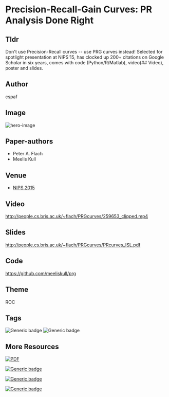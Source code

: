 # Precision-Recall-Gain Curves: PR Analysis Done Right #

## Tldr 

Don't use Precision-Recall curves -- use PRG curves instead! Selected for spotlight presentation at NIPS'15, has clocked up 200+ citations on Google Scholar in six years, comes with code (Python/R/Matlab), video(## Video), poster and slides.
    
## Author 
cspaf

## Image  

![hero-image](http://people.cs.bris.ac.uk/~flach/PRGcurves/curves.jpg)

## Paper-authors
- Peter A. Flach
- Meelis Kull

## Venue
- [NIPS 2015](http://papers.nips.cc/paper/5867-precision-recall-gain-curves-pr-analysis-done-right)

## Video   

http://people.cs.bris.ac.uk/~flach/PRGcurves/259653_clipped.mp4


## Slides
http://people.cs.bris.ac.uk/~flach/PRGcurves/PRcurves_ISL.pdf

## Code
https://github.com/meeliskull/prg


## Theme

ROC

## Tags

![Generic badge](https://img.shields.io/badge/Fscore-blue.svg)
![Generic badge](https://img.shields.io/badge/Precision_recall-blue.svg)

## More Resources

[![PDF](https://img.shields.io/badge/read-PDF-green.svg)](https://research-information.bris.ac.uk/ws/portalfiles/portal/72164009/5867_precision_recall_gain_curves_pr_analysis_done_right.pdf)

[![Generic badge](https://img.shields.io/badge/View-Poster-green.svg)](http://people.cs.bris.ac.uk/~flach/PRGcurves/2015_12_07_nips_prg_poster.pdf)

[![Generic badge](https://img.shields.io/badge/Read-Supplement-green.svg)](http://people.cs.bris.ac.uk/~flach/PRGcurves/PRcurves_supplementary.pdf)

[![Generic badge](https://img.shields.io/badge/Read-Scholar-green.svg)](https://scholar.google.com/citations?user=o9ggd4sAAAAJ&hl=en#d=gs_md_cita-d&u=%2Fcitations%3Fview_op%3Dview_citation%26hl%3Den%26user%3Do9ggd4sAAAAJ%26cstart%3D20%26pagesize%3D80%26citation_for_view%3Do9ggd4sAAAAJ%3ARc-B-9qnGaUC%26tzom%3D-60)